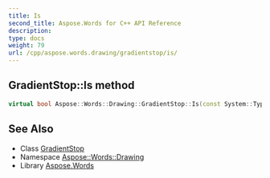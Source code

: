```yaml
---
title: Is
second_title: Aspose.Words for C++ API Reference
description: 
type: docs
weight: 79
url: /cpp/aspose.words.drawing/gradientstop/is/
---
```

## GradientStop::Is method




```cpp
virtual bool Aspose::Words::Drawing::GradientStop::Is(const System::TypeInfo &target) const override
```

## See Also

* Class [GradientStop](../)
* Namespace [Aspose::Words::Drawing](../../)
* Library [Aspose.Words](../../../)
